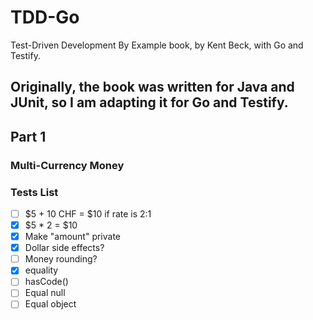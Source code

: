 # TDD-Go
Test-Driven Development By Example book, by Kent Beck, with Go and Testify.

Originally, the book was written for Java and JUnit, so I am adapting it for Go and Testify.
---

## Part 1
### Multi-Currency Money

### Tests List

- [ ] $5 + 10 CHF = $10 if rate is 2:1
- [x] $5 * 2 = $10
- [x] Make "amount" private
- [x] Dollar side effects?
- [ ] Money rounding?
- [x] equality
- [ ] hasCode()
- [ ] Equal null
- [ ] Equal object